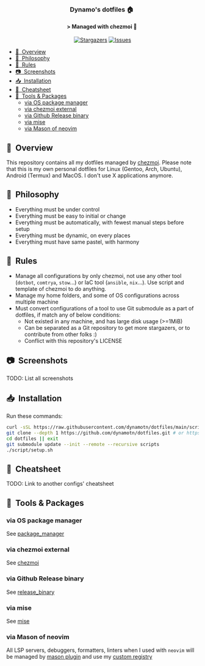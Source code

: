 <div align="center">

### Dynamo's dotfiles :house:&nbsp;

#### \> Managed with chezmoi :robot:&nbsp;

</div>

<p align="center">
 <a href="https://github.com/dynamotn/dotfiles/stargazers">
  <img alt="Stargazers" src="https://img.shields.io/github/stars/dynamotn/dotfiles?style=for-the-badge&logo=starship&color=C9CBFF&logoColor=D9E0EE&labelColor=302D41"></a>
 <a href="https://github.com/dynamotn/dotfiles/issues">
  <img alt="Issues" src="https://img.shields.io/github/issues/dynamotn/dotfiles?style=for-the-badge&logo=gitbook&color=B5E8E0&logoColor=D9E0EE&labelColor=302D41"></a>
</p>

<!--toc:start-->
- [:book:&nbsp; Overview](#booknbsp-overview)
- [:brain:&nbsp; Philosophy](#brainnbsp-philosophy)
- [:wrench:&nbsp; Rules](#wrenchnbsp-rules)
- [:camera:&nbsp; Screenshots](#cameranbsp-screenshots)
- [:inbox_tray:&nbsp; Installation](#inboxtraynbsp-installation)
- [:scroll:&nbsp; Cheatsheet](#scrollnbsp-cheatsheet)
- [:wrench:&nbsp; Tools & Packages](#wrenchnbsp-tools-packages)
  - [via OS package manager](#via-os-package-manager)
  - [via chezmoi external](#via-chezmoi-external)
  - [via Github Release binary](#via-github-release-binary)
  - [via mise](#via-mise)
  - [via Mason of neovim](#via-mason-of-neovim)
<!--toc:end-->

## :book:&nbsp; Overview

This repository contains all my dotfiles managed by [chezmoi](https://github.com/twpayne/chezmoi).
Please note that this is my own personal dotfiles for Linux
(Gentoo, Arch, Ubuntu), Android (Termux) and MacOS.
I don't use X applications anymore.

## :brain:&nbsp; Philosophy

- Everything must be under control
- Everything must be easy to initial or change
- Everything must be automatically, with fewest manual steps before setup
- Everything must be dynamic, on every places
- Everything must have same pastel, with harmony

## :wrench:&nbsp; Rules

- Manage all configurations by only chezmoi, not use any other tool
(`dotbot`, `comtrya`, `stow`...) or IaC tool (`ansible`, `nix`...).
Use script and template of chezmoi to do anything.
- Manage my home folders, and some of OS configurations across multiple machine
- Must convert configurations of a tool to use Git submodule as a part
of dotfiles, if match any of below conditions:
  - Not existed in any machine, and has large disk usage (>=1MiB)
  - Can be separated as a Git repository to get more stargazers,
  or to contribute from other folks :)
  - Conflict with this repository's LICENSE

## :camera:&nbsp; Screenshots

TODO: List all screenshots

## :inbox_tray:&nbsp; Installation

Run these commands:

```sh
curl -sSL https://raw.githubusercontent.com/dynamotn/dotfiles/main/scripts/prerequisite.sh | bash -
git clone --depth 1 https://github.com/dynamotn/dotfiles.git # or https://gitlab.com/dynamo-config/dotfiles.git
cd dotfiles || exit
git submodule update --init --remote --recursive scripts
./script/setup.sh
```

## :scroll:&nbsp; Cheatsheet

TODO: Link to another configs' cheatsheet

## :wrench:&nbsp; Tools & Packages

### via OS package manager

See [package_manager](docs/tools/package_manager.md)

### via chezmoi external

See [chezmoi](docs/tools/chezmoi.md)

### via Github Release binary

See [release_binary](docs/tools/release_binary.md)

### via mise

See [mise](docs/tools/mise.md)

### via Mason of neovim

All LSP servers, debuggers, formatters, linters when I used with `neovim` will be managed by [mason plugin](https://github.com/williamboman/mason.nvim/) and use my [custom registry](https://github.com/dynamotn/mason-registry/)
